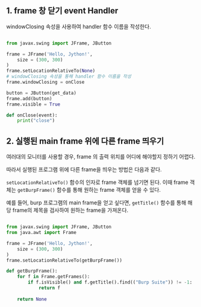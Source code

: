 ## 1. frame 창 닫기 event Handler

windowClosing 속성을 사용하여 handler 함수 이름을 작성한다.

```python

from javax.swing import JFrame, JButton

frame = JFrame('Hello, Jython!',
    size = (300, 300)
)
frame.setLocationRelativeTo(None)
# windowClosing 속성을 통해 handler 함수 이름을 작성
frame.windowClosing = onClose

button = JButton(get_data)
frame.add(button)
frame.visible = True

def onClose(event):
    print("close")

```

## 2. 실행된 main frame 위에 다른 frame 띄우기

여러대의 모니터를 사용할 경우, frame 의 출력 위치를 어디에 해야할지 정하기 어렵다.

따라서 실행된 프로그램 위에 다른 frame을 띄우는 방법은 다음과 같다.

`setLocationRelativeTo()` 함수의 인자로 frame 객체를 넘기면 된다. 이때 frame 객체는 `getBurpFrame()` 함수를 통해 원하는 frame 객체를 얻을 수 있다.

예를 들어, burp 프로그램의 main frame을 얻고 싶다면, `getTitle()` 함수를 통해 해당 frame의 제목을 검사하여 원하는 frame을 가져온다.

```python

from javax.swing import JFrame, JButton
from java.awt import Frame

frame = JFrame('Hello, Jython!',
    size = (300, 300)
)
frame.setLocationRelativeTo(getBurpFrame())

def getBurpFrame():
    for f in Frame.getFrames():
        if f.isVisible() and f.getTitle().find(("Burp Suite")) != -1:
            return f
    
    return None

```